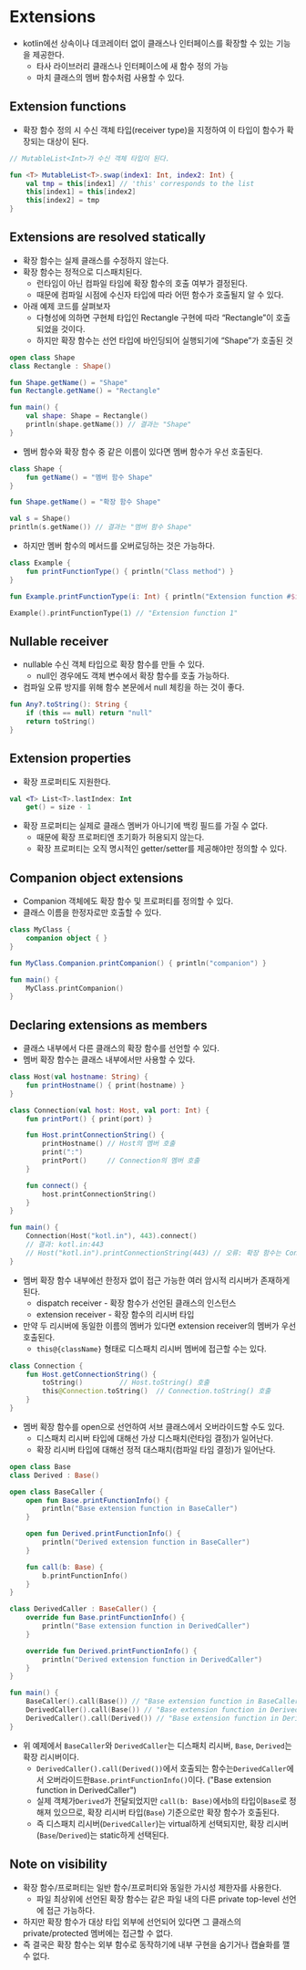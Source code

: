 # Extensions

- kotlin에선 상속이나 데코레이터 없이 클래스나 인터페이스를 확장할 수 있는 기능을 제공한다.
    - 타사 라이브러리 클래스나 인터페이스에 새 함수 정의 가능
    - 마치 클래스의 멤버 함수처럼 사용할 수 있다.

## Extension functions

- 확장 함수 정의 시 수신 객체 타입(receiver type)을 지정하여 이 타입이 함수가 확장되는 대상이 된다.

```kotlin
// MutableList<Int>가 수신 객체 타입이 된다.

fun <T> MutableList<T>.swap(index1: Int, index2: Int) {
    val tmp = this[index1] // 'this' corresponds to the list
    this[index1] = this[index2]
    this[index2] = tmp
}
```

## Extensions are resolved statically

- 확장 함수는 실제 클래스를 수정하지 않는다.
- 확장 함수는 정적으로 디스패치된다.
    - 런타임이 아닌 컴파일 타임에 확장 함수의 호출 여부가 결정된다.
    - 때문에 컴파일 시점에 수신자 타입에 따라 어떤 함수가 호출될지 알 수 있다.
- 아래 예제 코드를 살펴보자
    - 다형성에 의하면 구현체 타입인 Rectangle 구현에 따라 “Rectangle”이 호출되었을 것이다.
    - 하지만 확장 함수는 선언 타입에 바인딩되어 실행되기에 “Shape”가 호출된 것

```kotlin
open class Shape
class Rectangle : Shape()

fun Shape.getName() = "Shape"
fun Rectangle.getName() = "Rectangle"

fun main() {
	val shape: Shape = Rectangle()
	println(shape.getName()) // 결과는 "Shape"
}
```

- 멤버 함수와 확장 함수 중 같은 이름이 있다면 멤버 함수가 우선 호출된다.

```kotlin
class Shape {
    fun getName() = "멤버 함수 Shape"
}

fun Shape.getName() = "확장 함수 Shape"

val s = Shape()
println(s.getName()) // 결과는 "멤버 함수 Shape"
```

- 하지만 멤버 함수의 메서드를 오버로딩하는 것은 가능하다.

```kotlin
class Example {
    fun printFunctionType() { println("Class method") }
}

fun Example.printFunctionType(i: Int) { println("Extension function #$i") }

Example().printFunctionType(1) // "Extension function 1"
```

## Nullable receiver

- nullable 수신 객체 타입으로 확장 함수를 만들 수 있다.
    - null인 경우에도 객체 변수에서 확장 함수를 호출 가능하다.
- 컴파일 오류 방지를 위해 함수 본문에서 null 체킹을 하는 것이 좋다.

```kotlin
fun Any?.toString(): String {
    if (this == null) return "null"
    return toString()
}
```

## Extension properties

- 확장 프로퍼티도 지원한다.

```kotlin
val <T> List<T>.lastIndex: Int
    get() = size - 1
```

- 확장 프로퍼티는 실제로 클래스 멤버가 아니기에 백킹 필드를 가질 수 없다.
    - 때문에 확장 프로퍼티엔 초기화가 허용되지 않는다.
    - 확장 프로퍼티는 오직 명시적인 getter/setter를 제공해야만 정의할 수 있다.

## Companion object extensions

- Companion 객체에도 확장 함수 및 프로퍼티를 정의할 수 있다.
- 클래스 이름을 한정자로만 호출할 수 있다.

```kotlin
class MyClass {
    companion object { }
}

fun MyClass.Companion.printCompanion() { println("companion") }

fun main() {
    MyClass.printCompanion()
}
```

## Declaring extensions as members

- 클래스 내부에서 다른 클래스의 확장 함수를 선언할 수 있다.
- 멤버 확장 함수는 클래스 내부에서만 사용할 수 있다.

```kotlin
class Host(val hostname: String) {
    fun printHostname() { print(hostname) }
}

class Connection(val host: Host, val port: Int) {
    fun printPort() { print(port) }

    fun Host.printConnectionString() {
        printHostname() // Host의 멤버 호출
        print(":")
        printPort()     // Connection의 멤버 호출
    }

    fun connect() {
        host.printConnectionString()
    }
}

fun main() {
    Connection(Host("kotl.in"), 443).connect()
    // 결과: kotl.in:443
    // Host("kotl.in").printConnectionString(443) // 오류: 확장 함수는 Connection 안에서만 호출 가능
}

```

- 멤버 확장 함수 내부에선 한정자 없이 접근 가능한 여러 암시적 리시버가 존재하게 된다.
  - dispatch receiver - 확장 함수가 선언된 클래스의 인스턴스
  - extension receiver - 확장 함수의 리시버 타입
- 만약 두 리시버에 동일한 이름의 멤버가 있다면 extension receiver의 멤버가 우선 호출된다.
  - `this@{className}` 형태로 디스패치 리시버 멤버에 접근할 수는 있다.

```kotlin
class Connection {
    fun Host.getConnectionString() {
        toString()         // Host.toString() 호출
        this@Connection.toString()  // Connection.toString() 호출
    }
}
```

- 멤버 확장 함수를 open으로 선언하여 서브 클래스에서 오버라이드할 수도 있다.
  - 디스패치 리시버 타입에 대해선 가상 디스패치(런타임 결정)가 일어난다.
  - 확장 리시버 타입에 대해선 정적 대스패치(컴파일 타임 결정)가 일어난다.

```kotlin
open class Base
class Derived : Base()

open class BaseCaller {
    open fun Base.printFunctionInfo() {
        println("Base extension function in BaseCaller")
    }

    open fun Derived.printFunctionInfo() {
        println("Derived extension function in BaseCaller")
    }

    fun call(b: Base) {
        b.printFunctionInfo()
    }
}

class DerivedCaller : BaseCaller() {
    override fun Base.printFunctionInfo() {
        println("Base extension function in DerivedCaller")
    }

    override fun Derived.printFunctionInfo() {
        println("Derived extension function in DerivedCaller")
    }
}

fun main() {
    BaseCaller().call(Base()) // "Base extension function in BaseCaller"
    DerivedCaller().call(Base()) // "Base extension function in DerivedCaller"
    DerivedCaller().call(Derived()) // "Base extension function in DerivedCaller" (여기가 포인트)
}

```

- 위 예제에서 `BaseCaller`와 `DerivedCaller`는 디스패치 리시버, `Base`, `Derived`는 확장 리시버이다.
  - `DerivedCaller().call(Derived())`에서 호출되는 함수는`DerivedCaller`에서 오버라이드한`Base.printFunctionInfo()`이다. ("Base extension function in DerivedCaller")
  - 실제 객체가`Derived`가 전달되었지만 `call(b: Base)`에서`b`의 타입이`Base`로 정해져 있으므로, 확장 리시버 타입(`Base`) 기준으로만 확장 함수가 호출된다.
  - 즉 디스패치 리시버(`DerivedCaller`)는 virtual하게 선택되지만, 확장 리시버(`Base`/`Derived`)는 static하게 선택된다.

## Note on visibility

- 확장 함수/프로퍼티는 일반 함수/프로퍼티와 동일한 가시성 제한자를 사용한다.
  - 파일 최상위에 선언된 확장 함수는 같은 파일 내의 다른 private top-level 선언에 접근 가능하다.
- 하지만 확장 함수가 대상 타입 외부에 선언되어 있다면 그 클래스의 private/protected 멤버에는 접근할 수 없다.
- 즉 결국은 확장 함수는 외부 함수로 동작하기에 내부 구현을 숨기거나 캡슐화를 깰 수 없다.
